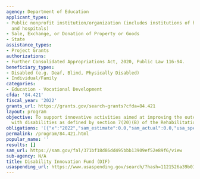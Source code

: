 ```yaml
---
agency: Department of Education
applicant_types:
- Public nonprofit institution/organization (includes institutions of higher education
  and hospitals)
- Sale, Exchange, or Donation of Property or Goods
- State
assistance_types:
- Project Grants
authorizations:
- Further Consolidated Appropriations Act, 2020, Public Law 116-94.
beneficiary_types:
- Disabled (e.g. Deaf, Blind, Physically Disabled)
- Individual/Family
categories:
- Education - Vocational Development
cfda: '84.421'
fiscal_year: '2022'
grants_url: https://grants.gov/search-grants?cfda=84.421
layout: program
objective: To support innovative activities aimed at improving the outcomes of individuals
  with disabilities as defined by section 7(20)(B) of the Rehabilitation Act.
obligations: '[{"x":"2022","sam_estimate":0.0,"sam_actual":0.0,"usa_spending_actual":177381905.82},{"x":"2023","sam_estimate":0.0,"sam_actual":0.0,"usa_spending_actual":213292879.9},{"x":"2024","sam_estimate":0.0,"sam_actual":0.0,"usa_spending_actual":0.0}]'
permalink: /program/84.421.html
popular_name: ''
results: []
sam_url: https://sam.gov/fal/371bf18d86dd495bbb13909ef52e89f6/view
sub-agency: N/A
title: Disability Innovation Fund (DIF)
usaspending_url: https://www.usaspending.gov/search/?hash=1121526a39b01993f084e5de9b7ac0e5
---
```

